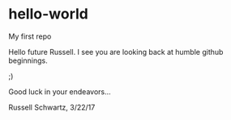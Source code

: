 # hello-world
My first repo

Hello future Russell.  I see you are looking back at humble github beginnings. 

;)

Good luck in your endeavors...


Russell Schwartz, 3/22/17
